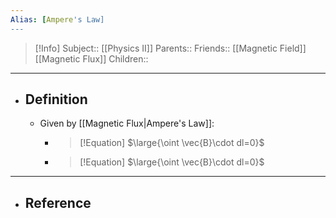 ```yaml
---
Alias: [Ampere's Law]
---
```

> [!Info]
> Subject:: [[Physics II]]
> Parents:: 
> Friends:: [[Magnetic Field]] [[Magnetic Flux]]
> Children:: 
---
- ## Definition
	- Given by [[Magnetic Flux|Ampere's Law]]:
		- > [!Equation]
		  > $\large{\oint \vec{B}\cdot dl=0}$
		- > [!Equation]
		  > $\large{\oint \vec{B}\cdot dl=0}$
---
- ## Reference